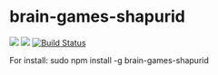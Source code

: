 # brain-games-shapurid
<a href="https://codeclimate.com/github/codeclimate/codeclimate/maintainability"><img src="https://api.codeclimate.com/v1/badges/a99a88d28ad37a79dbf6/maintainability" /></a>
<a href="https://codeclimate.com/github/codeclimate/codeclimate/test_coverage"><img src="https://api.codeclimate.com/v1/badges/a99a88d28ad37a79dbf6/test_coverage" /></a>
[![Build Status](https://travis-ci.com/Shapurid/project-lvl1-s454.svg?branch=master)](https://travis-ci.com/Shapurid/project-lvl1-s454)

For install:
	sudo npm install -g brain-games-shapurid
